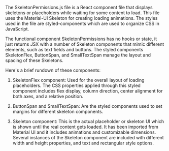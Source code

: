 The SkeletonPermissions.js file is a React component file that displays skeletons or placeholders while waiting for some content to load. This file uses the Material-UI Skeleton for creating loading animations. The styles used in the file are styled-components which are used to organize CSS in JavaScript. 

The functional component SkeletonPermissions has no hooks or state, it just returns JSX with a number of Skeleton components that mimic different elements, such as text fields and buttons. The styled components SkeletonFlex, ButtonSpan, and SmallTextSpan manage the layout and spacing of these Skeletons.

Here's a brief rundown of these components:

1. SkeletonFlex component: Used for the overall layout of loading placeholders. The CSS properties applied through this styled component includes flex display, column direction, center alignment for both axes, and a relative position.

2. ButtonSpan and SmallTextSpan: Are the styled components used to set margins for different skeleton components.

3. Skeleton component: This is the actual placeholder or skeleton UI which is shown until the real content gets loaded. It has been imported from Material UI and it includes animations and customizable dimensions. Several instances of the Skeleton component are included with different width and height properties, and text and rectangular style options.